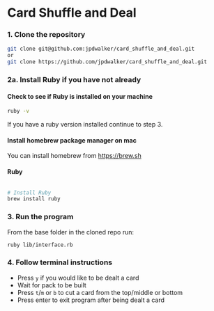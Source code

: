 # Card Shuffle and Deal

### 1. Clone the repository

```bash
git clone git@github.com:jpdwalker/card_shuffle_and_deal.git
or
git clone https://github.com/jpdwalker/card_shuffle_and_deal.git
```

### 2a. Install Ruby if you have not already

#### Check to see if Ruby is installed on your machine

```bash
ruby -v
```
If you have a ruby version installed continue to step 3.

#### Install homebrew package manager on mac

You can install homebrew from https://brew.sh 

#### Ruby

```bash

# Install Ruby
brew install ruby
```

### 3. Run the program

From the base folder in the cloned repo run:

```bash
ruby lib/interface.rb
```

### 4. Follow terminal instructions
- Press `y` if you would like to be dealt a card
- Wait for pack to be built
- Press `t`/`m` or `b` to cut a card from the top/middle or bottom
- Press enter to exit program after being dealt a card
